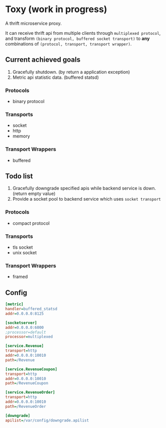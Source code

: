 # Toxy (work in progress)

A thrift microservice proxy.

It can receive thrift api from multiple clients through `multiplexed protocol`, and transform `(binary protocol, buffered socket transport)` to **any** combinations of `(protocol, transport, transport wrapper)`.

## Current achieved goals

1. Gracefully shutdown. (by return a application exception)
2. Metric api statistic data. (buffered statsd)

### Protocols

* binary protocol

### Transports

* socket
* http
* memory

### Transport Wrappers

* buffered

## Todo list

1. Gracefully downgrade specified apis while backend service is down. (return empty value)
2. Provide a socket pool to backend service which uses `socket transport`

### Protocols

* compact protocol

### Transports

* tls socket
* unix socket

### Transport Wrappers

* framed

## Config

```ini
[metric]
handler=buffered_statsd
addr=0.0.0.0:8125

[socketserver]
addr=0.0.0.0:6000
;processor=default
processor=multiplexed

[service.Revenue]
transport=http
addr=0.0.0.0:10010
path=/Revenue

[service.RevenueCoupon]
transport=http
addr=0.0.0.0:10010
path=/RevenueCoupon

[service.RevenueOrder]
transport=http
addr=0.0.0.0:10010
path=/RevenueOrder

[downgrade]
apilist=/var/config/downgrade.apilist
```
